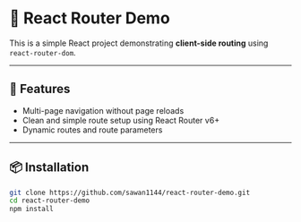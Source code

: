 # 🧭 React Router Demo

This is a simple React project demonstrating **client-side routing** using `react-router-dom`.

---

## 🚀 Features

- Multi-page navigation without page reloads
- Clean and simple route setup using React Router v6+
- Dynamic routes and route parameters

---

## 📦 Installation

```bash
git clone https://github.com/sawan1144/react-router-demo.git
cd react-router-demo
npm install
